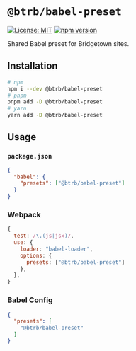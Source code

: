 # `@btrb/babel-preset`

[![License: MIT](https://img.shields.io/badge/License-MIT-green.svg)](../../LICENSE.md) [![npm version](https://badge.fury.io/js/%40btrb%2Fbabel-preset.svg)](https://badge.fury.io/js/%40btrb%2Fbabel-preset.svg)

Shared Babel preset for Bridgetown sites.

## Installation

```bash
# npm
npm i --dev @btrb/babel-preset
# pnpm
pnpm add -D @btrb/babel-preset
# yarn
yarn add -D @btrb/babel-preset
```

## Usage

### `package.json`

```json
{
  "babel": {
    "presets": ["@btrb/babel-preset"]
  }
}
```

### Webpack

```js
{
  test: /\.(js|jsx)/,
  use: {
    loader: "babel-loader",
    options: {
      presets: ["@btrb/babel-preset"]
    },
  },
}
```

### Babel Config

```json
{
  "presets": [
    "@btrb/babel-preset"
  ]
}
```
